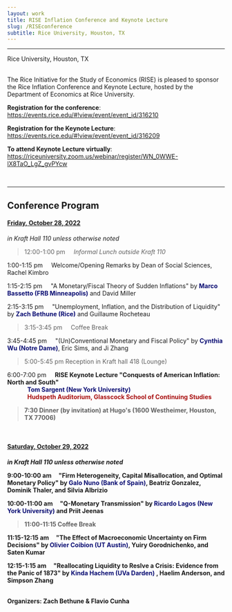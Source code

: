 ```yaml
---
layout: work
title: RISE Inflation Conference and Keynote Lecture
slug: /RISEconference
subtitle: Rice University, Houston, TX
---
```


---
Rice University, Houston, TX

<br/>
The Rice Initiative for the Study of Economics (RISE) is pleased to sponsor the Rice Inflation Conference and Keynote Lecture, hosted by the Department of Economics at Rice University. 

**Registration for the conference**: <a style="color: #0b0e73" href="https://events.rice.edu/#!view/event/event_id/316210" target="_blank" rel="noopener noreferrer" color="blue">https://events.rice.edu/#!view/event/event_id/316210</a> 

**Registration for the Keynote Lecture**: <a style="color: #0b0e73" href="https://events.rice.edu/#!view/event/event_id/316209" target="_blank" rel="noopener noreferrer" color="blue">https://events.rice.edu/#!view/event/event_id/316209</a> 

**To attend Keynote Lecture virtually**: <a style="color: #0b0e73" href="https://riceuniversity.zoom.us/webinar/register/WN_0WWE-lX8TaO_LgZ_gvPYcw" target="_blank" rel="noopener noreferrer" color="blue">https://riceuniversity.zoom.us/webinar/register/WN_0WWE-lX8TaO_LgZ_gvPYcw</a> 

<br/>

***
<h2> Conference Program</h2>

#### <u> Friday, October 28, 2022 </u>
<i>in Kraft Hall 110 unless otherwise noted</i>

> 12:00-1:00 pm   &nbsp;&nbsp;&nbsp; *Informal Lunch outside Kraft 110*

1:00-1:15 pm   &nbsp;&nbsp;&nbsp; Welcome/Opening Remarks by Dean of Social Sciences, Rachel Kimbro

1:15-2:15 pm  &nbsp;&nbsp;&nbsp;  "A Monetary/Fiscal Theory of Sudden Inflations" by <span style="color: #0b0e73"><b> Marco Bassetto (FRB Minneapolis)</b></span> and David Miller

2:15-3:15 pm  &nbsp;&nbsp;&nbsp;  "Unemployment, Inflation, and the Distribution of Liquidity" by <span style="color: #0b0e73"><b> Zach Bethune (Rice)</b></span> and Guillaume Rocheteau

> 3:15-3:45 pm  &nbsp;&nbsp;&nbsp;  Coffee Break

3:45-4:45 pm  &nbsp;&nbsp;&nbsp;  "(Un)Conventional Monetary and Fiscal Policy" by <span style="color: #0b0e73"><b> Cynthia Wu (Notre Dame)</b></span>, Eric Sims, and Ji Zhang

> 5:00-5:45 pm    Reception in Kraft hall 418 (Lounge)

6:00-7:00 pm  &nbsp;&nbsp;&nbsp;  <b> RISE Keynote Lecture "Conquests of American Inflation: North and South"<br/>
&nbsp;&nbsp;&nbsp;&nbsp;&nbsp;&nbsp;&nbsp;&nbsp;&nbsp;&nbsp;&nbsp;&nbsp;&nbsp;&nbsp;<span style="color: #0b0e73">Tom Sargent (New York University)</span><br/>
&nbsp;&nbsp;&nbsp;&nbsp;&nbsp;&nbsp;&nbsp;&nbsp;&nbsp;&nbsp;&nbsp;&nbsp;&nbsp; <span style="color: #a80f0f"> Hudspeth Auditorium, Glasscock School of Continuing Studies
</span>

> 7:30    Dinner (by invitation) at Hugo's (1600 Westheimer, Houston, TX 77006)

<br />

#### <u> Saturday, October 29, 2022 </u>
<i>in Kraft Hall 110 unless otherwise noted</i>

9:00-10:00 am  &nbsp;&nbsp;&nbsp; "Firm Heterogeneity, Capital Misallocation, and Optimal Monetary Policy" by <span style="color: #0b0e73"><b> Galo Nuno (Bank of Spain)</b></span>, Beatriz Gonzalez, Dominik Thaler, and Silvia Albrizio

10:00-11:00 am  &nbsp;&nbsp;&nbsp; "Q-Monetary Transmission" by <span style="color: #0b0e73"><b> Ricardo Lagos (New York University)</b></span> and Priit Jeenas

> 11:00-11:15 Coffee Break

11:15-12:15 am &nbsp;&nbsp;&nbsp;  "The Effect of Macroeconomic Uncertainty on Firm Decisions" by <span style="color: #0b0e73"><b> Olivier Coibion (UT Austin)</b></span>, Yuiry Gorodnichenko, and Saten Kumar

12:15-1:15 am  &nbsp;&nbsp;&nbsp; "Reallocating Liquidity to Reslve a Crisis: Evidence from the Panic of 1873" by <span style="color: #0b0e73"><b> Kinda Hachem (UVa Darden) </b></span>, Haelim Anderson, and Simpson Zhang

<br />
Organizers: Zach Bethune & Flavio Cunha